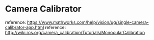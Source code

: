 # Camera Calibrator

reference: https://www.mathworks.com/help/vision/ug/single-camera-calibrator-app.html
reference: http://wiki.ros.org/camera_calibration/Tutorials/MonocularCalibration
